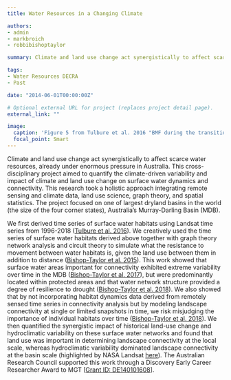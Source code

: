 ```yaml
---
title: Water Resources in a Changing Climate

authors:
- admin
- markbroich
- robbibishoptaylor

summary: Climate and land use change act synergistically to affect scarce water resources, already under enormous pressure in Australia. This cross-disciplinary project aimed to quantify the climate-driven variability and impact of climate and land use change on surface water dynamics and connectivity. This research took a holistic approach integrating remote sensing and climate data, land use science, graph theory, and spatial statistics. The project focused on one of largest dryland basins in the world (the size of the four corner states), Australia’s Murray-Darling Basin (MDB).

tags:
- Water Resources DECRA
- Past

date: "2014-06-01T00:00:00Z"

# Optional external URL for project (replaces project detail page).
external_link: ""

image:
  caption: 'Figure 5 from Tulbure et al. 2016 "BMF during the transition from a dry to a wet period (2010-beginning of 2011, top three panels), where blue and red represent water and flooded forest, respectively, as mapped by our random forest algorithm displayed over Landsat 5 TM imagery (bands 7,4,2 as RGB); and frequency of flooded forest at BMF from 1986 to 2011 (bottom panel)."'
  focal_point: Smart
---
```


Climate and land use change act synergistically to affect scarce water resources, already under enormous pressure in Australia. This cross-disciplinary project aimed to quantify the climate-driven variability and impact of climate and land use change on surface water dynamics and connectivity. This research took a holistic approach integrating remote sensing and climate data, land use science, graph theory, and spatial statistics. The project focused on one of largest dryland basins in the world (the size of the four corner states), Australia’s Murray-Darling Basin (MDB).

We first derived time series of surface water habitats using Landsat time series from 1996-2018 (<a href="https://www-sciencedirect-com.prox.lib.ncsu.edu/science/article/pii/S0034425716300621">Tulbure et al. 2016</a>). We creatively used the time series of surface water habitats derived above together with graph theory network analysis and circuit theory to simulate what the resistance to movement between water habitats is, given the land use between them in addition to distance (<a href="https://link.springer.com/article/10.1007/s10980-015-0230-4">Bishop-Taylor et al. 2015</a>). This work showed that surface water areas important for connectivity exhibited extreme variability over time in the MDB (<a href="https://esajournals.onlinelibrary.wiley.com/doi/abs/10.1002/eap.1507">Bishop-Taylor et al. 2017</a>), but were predominantly located within protected areas and that water network structure provided a degree of resilience to drought (<a href="https://www-sciencedirect-com.prox.lib.ncsu.edu/science/article/pii/S1470160X17304429">Bishop-Taylor et al. 2018</a>). We also showed that by not incorporating habitat dynamics data derived from remotely sensed time series in connectivity analysis but by modeling landscape connectivity at single or limited snapshots in time, we risk misjudging the importance of individual habitats over time (<a href="https://link.springer.com/article/10.1007/s10980-018-0624-1">Bishop-Taylor et al. 2018</a>). We then quantified the synergistic impact of historical land-use change and hydroclimatic variability on these surface water networks and found that land use was important in determining landscape connectivity at the local scale, whereas hydroclimatic variability dominated landscape connectivity at the basin scale (highlighted by NASA Landsat <a href="https://landsat.gsfc.nasa.gov/article/graphing-a-path-to-survival-habitat-connectivity-in-australias-murray-darling-basin/">here</a>).
The Australian Research Council supported this work through a Discovery Early Career Researcher Award to MGT [<a href="https://researchdata.edu.au/discovery-early-career-id-de140101608/518324">Grant ID: DE140101608</a>].
